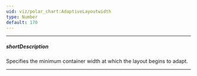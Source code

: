 ```yaml
---
uid: viz/polar_chart:AdaptiveLayoutwidth
type: Number
default: 170
---
```

---
##### shortDescription
Specifies the minimum container width at which the layout begins to adapt.

---
